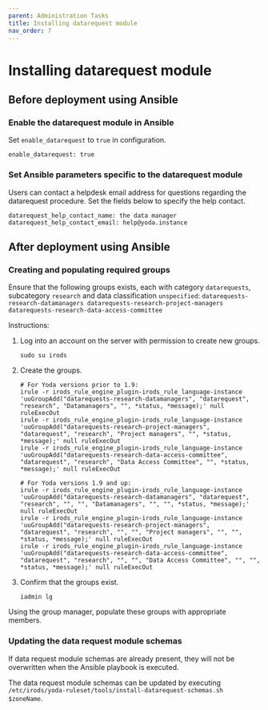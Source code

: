 ```yaml
---
parent: Administration Tasks
title: Installing datarequest module
nav_order: 7
---
```

# Installing datarequest module

## Before deployment using Ansible

### Enable the datarequest module in Ansible
Set `enable_datarequest` to `true` in configuration.
```
enable_datarequest: true
```

### Set Ansible parameters specific to the datarequest module
Users can contact a helpdesk email address for questions regarding the
datarequest procedure. Set the fields below to specify the help contact.
```
datarequest_help_contact_name: the data manager
datarequest_help_contact_email: help@yoda.instance
```

## After deployment using Ansible

### Creating and populating required groups

Ensure that the following groups exists, each with category `datarequests`,
subcategory `research` and data classification `unspecified`:
    ```
    datarequests-research-datamanagers
    datarequests-research-project-managers
    datarequests-research-data-access-committee
    ```

Instructions:

1. Log into an account on the server with permission to create new groups.

    `sudo su irods`

2. Create the groups.

    ```
    # For Yoda versions prior to 1.9:
    irule -r irods_rule_engine_plugin-irods_rule_language-instance 'uuGroupAdd("datarequests-research-datamanagers", "datarequest", "research", "Datamanagers", "", *status, *message);' null ruleExecOut
    irule -r irods_rule_engine_plugin-irods_rule_language-instance 'uuGroupAdd("datarequests-research-project-managers", "datarequest", "research", "Project managers", "", *status, *message);' null ruleExecOut
    irule -r irods_rule_engine_plugin-irods_rule_language-instance 'uuGroupAdd("datarequests-research-data-access-committee", "datarequest", "research", "Data Access Committee", "", *status, *message);' null ruleExecOut

    # For Yoda versions 1.9 and up:
    irule -r irods_rule_engine_plugin-irods_rule_language-instance 'uuGroupAdd("datarequests-research-datamanagers", "datarequest", "research", "", "", "Datamanagers", "", "", *status, *message);' null ruleExecOut
    irule -r irods_rule_engine_plugin-irods_rule_language-instance 'uuGroupAdd("datarequests-research-project-managers", "datarequest", "research", "", "", "Project managers", "", "", *status, *message);' null ruleExecOut
    irule -r irods_rule_engine_plugin-irods_rule_language-instance 'uuGroupAdd("datarequests-research-data-access-committee", "datarequest", "research", "", "", "Data Access Committee", "", "", *status, *message);' null ruleExecOut
    ```

3. Confirm that the groups exist.

    `iadmin lg`

Using the group manager, populate these groups with appropriate members.

### Updating the data request module schemas

If data request module schemas are already present, they will not be overwritten when the Ansible playbook is executed.

The data request module schemas can be updated by executing `/etc/irods/yoda-ruleset/tools/install-datarequest-schemas.sh $zoneName`.
